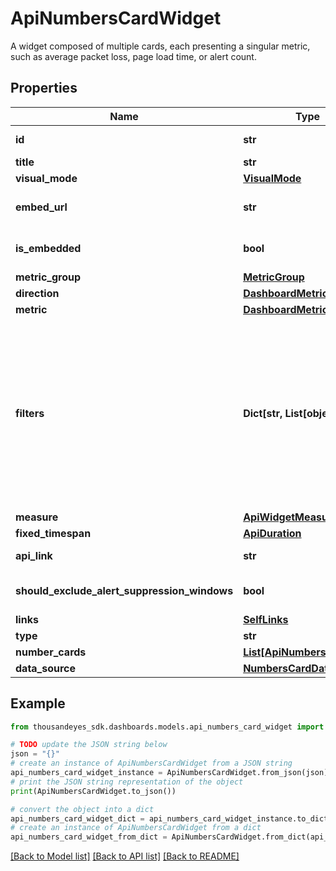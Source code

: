 # ApiNumbersCardWidget

A widget composed of multiple cards, each presenting a singular metric, such as average packet loss, page load time, or alert count.

## Properties

Name | Type | Description | Notes
------------ | ------------- | ------------- | -------------
**id** | **str** | Identifier of the widget. | [optional] [readonly] 
**title** | **str** | Title of the widget | [optional] 
**visual_mode** | [**VisualMode**](VisualMode.md) |  | [optional] 
**embed_url** | **str** | When &#x60;isEmbedded&#x60; is set to &#x60;true&#x60;, an &#x60;embedUrl&#x60; is provided. | [optional] [readonly] 
**is_embedded** | **bool** | Set to &#x60;true&#x60; if widget is marked as embedded; otherwise, set to &#x60;false&#x60;. | [optional] 
**metric_group** | [**MetricGroup**](MetricGroup.md) |  | [optional] 
**direction** | [**DashboardMetricDirection**](DashboardMetricDirection.md) |  | [optional] 
**metric** | [**DashboardMetric**](DashboardMetric.md) |  | [optional] 
**filters** | **Dict[str, List[object]]** | (Optional) Specifies the filters applied to the widget. When present, the &#x60;filters&#x60; property displays. Each filter object has two properties: &#x60;filterProperty&#x60; and &#x60;filterValue&#x60;. The &#x60;filterProperty&#x60; can be values like &#x60;AGENT&#x60;, &#x60;ENDPOINT_MACHINE_ID&#x60;, &#x60;TEST&#x60;, &#x60;MONITOR&#x60;, etc.  The &#x60;filterValue&#x60; represents an identifier array of the selected property. | [optional] 
**measure** | [**ApiWidgetMeasure**](ApiWidgetMeasure.md) |  | [optional] 
**fixed_timespan** | [**ApiDuration**](ApiDuration.md) |  | [optional] 
**api_link** | **str** |  | [optional] [readonly] 
**should_exclude_alert_suppression_windows** | **bool** | Excludes alert suppression window data if set to &#x60;true&#x60;. | [optional] 
**links** | [**SelfLinks**](SelfLinks.md) |  | [optional] 
**type** | **str** | Number widget type. | 
**number_cards** | [**List[ApiNumbersCard]**](ApiNumbersCard.md) |  | [optional] 
**data_source** | [**NumbersCardDatasource**](NumbersCardDatasource.md) |  | [optional] 

## Example

```python
from thousandeyes_sdk.dashboards.models.api_numbers_card_widget import ApiNumbersCardWidget

# TODO update the JSON string below
json = "{}"
# create an instance of ApiNumbersCardWidget from a JSON string
api_numbers_card_widget_instance = ApiNumbersCardWidget.from_json(json)
# print the JSON string representation of the object
print(ApiNumbersCardWidget.to_json())

# convert the object into a dict
api_numbers_card_widget_dict = api_numbers_card_widget_instance.to_dict()
# create an instance of ApiNumbersCardWidget from a dict
api_numbers_card_widget_from_dict = ApiNumbersCardWidget.from_dict(api_numbers_card_widget_dict)
```
[[Back to Model list]](../README.md#documentation-for-models) [[Back to API list]](../README.md#documentation-for-api-endpoints) [[Back to README]](../README.md)


